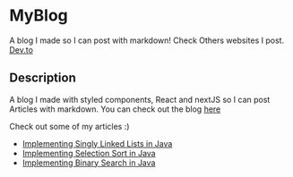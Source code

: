 # MyBlog
A blog I made so I can post with markdown! Check Others websites I post. [Dev.to](https://dev.to/gmkonan)

## Description
A blog I made with styled components, React and nextJS so I can post Articles with markdown.
You can check out the blog [here](https://my-blog-vert.vercel.app/)

Check out some of my articles :)

- [Implementing Singly Linked Lists in Java](https://my-blog-vert.vercel.app/singly-linked-list-java)
- [Implementing Selection Sort in Java](https://my-blog-vert.vercel.app/selection-sort-java)
- [Implementing Binary Search in Java](https://dev.to/gmkonan/implementing-binary-search-in-java-489a)